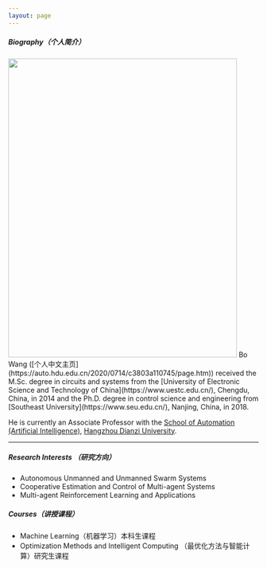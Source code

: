 ```yaml
---
layout: page
---
```


##### Biography（个人简介）
<img src="{{ site.url }}/images/wb.png" class="floatpic" width="460" height="600">
Bo Wang ([个人中文主页](https://auto.hdu.edu.cn/2020/0714/c3803a110745/page.htm)) received the M.Sc. degree in circuits and systems from the [University of Electronic Science and Technology of China](https://www.uestc.edu.cn/), Chengdu, China, in 2014 and the Ph.D. degree in control science and engineering from [Southeast University](https://www.seu.edu.cn/), Nanjing, China, in 2018.

He is currently an Associate Professor with the [School of Automation (Artificial Intelligence)](https://auto.hdu.edu.cn/main.htm), [Hangzhou Dianzi University](https://www.hdu.edu.cn/main.htm).

---

##### Research Interests （研究方向）

- Autonomous Unmanned and Unmanned Swarm Systems
- Cooperative Estimation and Control of Multi-agent Systems
- Multi-agent Reinforcement Learning and Applications

##### Courses（讲授课程）

- Machine Learning（机器学习）本科生课程
- Optimization Methods and Intelligent Computing （最优化方法与智能计算）研究生课程


<br>


